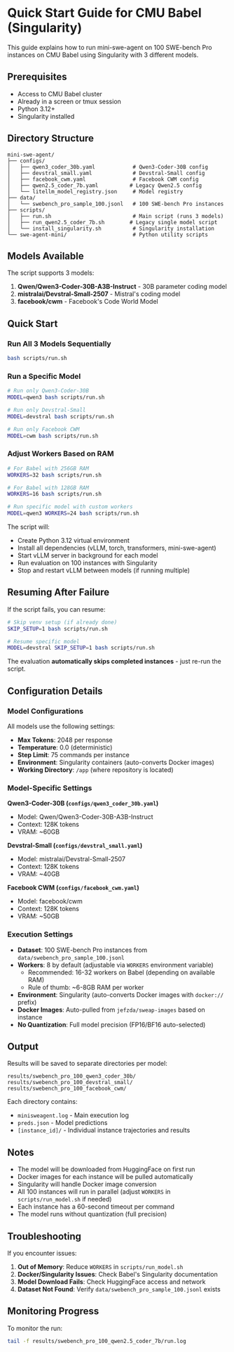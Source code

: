 # Quick Start Guide for CMU Babel (Singularity)

This guide explains how to run mini-swe-agent on 100 SWE-bench Pro instances on CMU Babel using Singularity with 3 different models.

## Prerequisites

- Access to CMU Babel cluster
- Already in a screen or tmux session
- Python 3.12+
- Singularity installed

## Directory Structure

```
mini-swe-agent/
├── configs/
│   ├── qwen3_coder_30b.yaml            # Qwen3-Coder-30B config
│   ├── devstral_small.yaml             # Devstral-Small config
│   ├── facebook_cwm.yaml               # Facebook CWM config
│   ├── qwen2.5_coder_7b.yaml          # Legacy Qwen2.5 config
│   └── litellm_model_registry.json     # Model registry
├── data/
│   └── swebench_pro_sample_100.jsonl   # 100 SWE-bench Pro instances
├── scripts/
│   ├── run.sh                          # Main script (runs 3 models)
│   ├── run_qwen2.5_coder_7b.sh        # Legacy single model script
│   └── install_singularity.sh          # Singularity installation
└── swe-agent-mini/                     # Python utility scripts
```

## Models Available

The script supports 3 models:
1. **Qwen/Qwen3-Coder-30B-A3B-Instruct** - 30B parameter coding model
2. **mistralai/Devstral-Small-2507** - Mistral's coding model
3. **facebook/cwm** - Facebook's Code World Model

## Quick Start

### Run All 3 Models Sequentially

```bash
bash scripts/run.sh
```

### Run a Specific Model

```bash
# Run only Qwen3-Coder-30B
MODEL=qwen3 bash scripts/run.sh

# Run only Devstral-Small
MODEL=devstral bash scripts/run.sh

# Run only Facebook CWM
MODEL=cwm bash scripts/run.sh
```

### Adjust Workers Based on RAM

```bash
# For Babel with 256GB RAM
WORKERS=32 bash scripts/run.sh

# For Babel with 128GB RAM
WORKERS=16 bash scripts/run.sh

# Run specific model with custom workers
MODEL=qwen3 WORKERS=24 bash scripts/run.sh
```

The script will:
- Create Python 3.12 virtual environment
- Install all dependencies (vLLM, torch, transformers, mini-swe-agent)
- Start vLLM server in background for each model
- Run evaluation on 100 instances with Singularity
- Stop and restart vLLM between models (if running multiple)

## Resuming After Failure

If the script fails, you can resume:

```bash
# Skip venv setup (if already done)
SKIP_SETUP=1 bash scripts/run.sh

# Resume specific model
MODEL=devstral SKIP_SETUP=1 bash scripts/run.sh
```

The evaluation **automatically skips completed instances** - just re-run the script.

## Configuration Details

### Model Configurations
All models use the following settings:
- **Max Tokens**: 2048 per response
- **Temperature**: 0.0 (deterministic)
- **Step Limit**: 75 commands per instance
- **Environment**: Singularity containers (auto-converts Docker images)
- **Working Directory**: `/app` (where repository is located)

### Model-Specific Settings

**Qwen3-Coder-30B (`configs/qwen3_coder_30b.yaml`)**
- Model: Qwen/Qwen3-Coder-30B-A3B-Instruct
- Context: 128K tokens
- VRAM: ~60GB

**Devstral-Small (`configs/devstral_small.yaml`)**
- Model: mistralai/Devstral-Small-2507
- Context: 128K tokens
- VRAM: ~40GB

**Facebook CWM (`configs/facebook_cwm.yaml`)**
- Model: facebook/cwm
- Context: 128K tokens
- VRAM: ~50GB

### Execution Settings
- **Dataset**: 100 SWE-bench Pro instances from `data/swebench_pro_sample_100.jsonl`
- **Workers**: 8 by default (adjustable via `WORKERS` environment variable)
  - Recommended: 16-32 workers on Babel (depending on available RAM)
  - Rule of thumb: ~6-8GB RAM per worker
- **Environment**: Singularity (auto-converts Docker images with `docker://` prefix)
- **Docker Images**: Auto-pulled from `jefzda/sweap-images` based on instance
- **No Quantization**: Full model precision (FP16/BF16 auto-selected)

## Output

Results will be saved to separate directories per model:
```
results/swebench_pro_100_qwen3_coder_30b/
results/swebench_pro_100_devstral_small/
results/swebench_pro_100_facebook_cwm/
```

Each directory contains:
- `minisweagent.log` - Main execution log
- `preds.json` - Model predictions
- `[instance_id]/` - Individual instance trajectories and results

## Notes

- The model will be downloaded from HuggingFace on first run
- Docker images for each instance will be pulled automatically
- Singularity will handle Docker image conversion
- All 100 instances will run in parallel (adjust `WORKERS` in `scripts/run_model.sh` if needed)
- Each instance has a 60-second timeout per command
- The model runs without quantization (full precision)

## Troubleshooting

If you encounter issues:

1. **Out of Memory**: Reduce `WORKERS` in `scripts/run_model.sh`
2. **Docker/Singularity Issues**: Check Babel's Singularity documentation
3. **Model Download Fails**: Check HuggingFace access and network
4. **Dataset Not Found**: Verify `data/swebench_pro_sample_100.jsonl` exists

## Monitoring Progress

To monitor the run:
```bash
tail -f results/swebench_pro_100_qwen2.5_coder_7b/run.log
```
